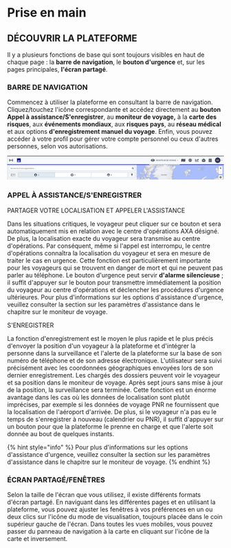 # Prise en main

## DÉCOUVRIR LA PLATEFORME

Il y a plusieurs fonctions de base qui sont toujours visibles en haut de chaque page : la **barre de navigation**, le **bouton d'urgence** et, sur les pages principales, **l'écran partagé**.

### BARRE DE NAVIGATION

Commencez à utiliser la plateforme en consultant la barre de navigation. Cliquez/touchez l'icône correspondante et accédez directement au **bouton Appel à assistance/S'enregistrer**, au **moniteur de voyage,** à la **carte des risques**, aux **événements mondiaux**, aux **risques pays**, au **réseau médical** et aux options **d'enregistrement manuel du voyage**. Enfin, vous pouvez accéder à votre profil pour gérer votre compte personnel ou ceux d'autres personnes, selon vos autorisations.

![](.gitbook/assets/getting-started_img01%20%282%29.jpg)

### APPEL À ASSISTANCE/S'ENREGISTRER

PARTAGER VOTRE LOCALISATION ET APPELER L'ASSISTANCE

Dans les situations critiques, le voyageur peut cliquer sur ce bouton et sera automatiquement mis en relation avec le centre d'opérations AXA désigné. De plus, la localisation exacte du voyageur sera transmise au centre d'opérations. Par conséquent, même si l'appel est interrompu, le centre d'opérations connaîtra la localisation du voyageur et sera en mesure de traiter le cas en urgence. Cette fonction est particulièrement importante pour les voyageurs qui se trouvent en danger de mort et qui ne peuvent pas parler au téléphone. Le bouton d'urgence peut servir **d'alarme silencieuse** ; il suffit d'appuyer sur le bouton pour transmettre immédiatement la position du voyageur au centre d'opérations et déclencher les procédures d'urgence ultérieures. Pour plus d'informations sur les options d'assistance d'urgence, veuillez consulter la section sur les paramètres d'assistance dans le chapitre sur le moniteur de voyage.

S'ENREGISTRER

La fonction d'enregistrement est le moyen le plus rapide et le plus précis d'envoyer la position d'un voyageur à la plateforme et d'intégrer la personne dans la surveillance et l'alerte de la plateforme sur la base de son numéro de téléphone et de son adresse électronique. L'utilisateur sera suivi précisément avec les coordonnées géographiques envoyées lors de son dernier enregistrement. Les chargés des dossiers peuvent voir le voyageur et sa position dans le moniteur de voyage. Après sept jours sans mise à jour de la position, la surveillance sera terminée. Cette fonction est un énorme avantage dans les cas où les données de localisation sont plutôt imprécises, par exemple si les données de voyage PNR ne fournissent que la localisation de l'aéroport d'arrivée. De plus, si le voyageur n'a pas eu le temps de s'enregistrer à nouveau \(calendrier ou PNR\), il suffit d'appuyer sur un bouton pour que la plateforme le prenne en charge et que l'alerte soit donnée au bout de quelques instants.

{% hint style="info" %}
Pour plus d'informations sur les options d'assistance d'urgence, veuillez consulter la section sur les paramètres d'assistance dans le chapitre sur le moniteur de voyage.
{% endhint %}

### ÉCRAN PARTAGÉ/FENÊTRES

Selon la taille de l'écran que vous utilisez, il existe différents formats d'écran partagé. En naviguant dans les différentes pages et en utilisant la plateforme, vous pouvez ajuster les fenêtres à vos préférences en un ou deux clics sur l'icône du mode de visualisation, toujours placée dans le coin supérieur gauche de l'écran. Dans toutes les vues mobiles, vous pouvez passer du panneau de navigation à la carte en cliquant sur l'icône de la carte et inversement.


